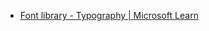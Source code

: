 - [Font library - Typography | Microsoft Learn](https://learn.microsoft.com/zh-cn/typography/font-list/)